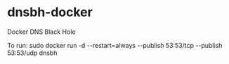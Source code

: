 # dnsbh-docker
Docker DNS Black Hole

To run: 
sudo docker run -d --restart=always --publish 53:53/tcp --publish 53:53/udp dnsbh 

